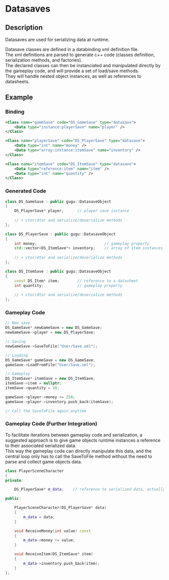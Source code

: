 # Datasaves

## Description

Datasaves are used for serializing data at runtime.  

Datasave classes are defined in a databinding xml definition file.  
The xml definitions are parsed to generate c++ code (classes definition, serialization methods, and factories).  
The declared classes can then be instanciated and manipulated directly by the gameplay code, and will provide a set of load/save methods.  
They will handle nested object instances, as well as references to datasheets.

## Example

### Binding

```xml
<Class name="gameSave" code="DS_GameSave" type="datasave">
    <Data type="instance:playerSave" name="player" />
</Class>

<Class name="playerSave" code="DS_PlayerSave" type="datasave">
    <Data type="int" name="money" />
    <Data type="array:instance:itemSave" name="inventory" />
</Class>

<Class name="itemSave" code="DS_ItemSave" type="datasave">
    <Data type="reference:item" name="item" />
    <Data type="int" name="quantity" />
</Class>
```

### Generated Code

```cpp
class DS_GameSave : public gugu::DatasaveObject
{
    DS_PlayerSave* player;      // player save instance
    
    // + ctor/dtor and serialize/deserialize methods
};

class DS_PlayerSave : public gugu::DatasaveObject
{
    int money;                              // gameplay property
    std::vector<DS_ItemSave*> inventory;    // array of item instances
    
    // + ctor/dtor and serialize/deserialize methods
};

class DS_ItemSave : public gugu::DatasaveObject
{
    const DS_Item* item;        // reference to a datasheet
    int quantity;               // gameplay property
    
    // + ctor/dtor and serialize/deserialize methods
};
```

### Gameplay Code

```cpp
// New save
DS_GameSave* newGameSave = new DS_GameSave;
newGameSave->player = new DS_PlayerSave;

// Saving
newGameSave->SaveToFile("User/Save.xml");

// Loading
DS_GameSave* gameSave = new DS_GameSave;
gameSave->LoadFromFile("User/Save.xml");

// Gameplay
DS_ItemSave* itemSave = new DS_ItemSave;
itemSave->item = nullptr;
itemSave->quantity = 10;

gameSave->player->money += 250;
gameSave->player->inventory.push_back(itemSave);

// Call the SaveToFile again anytime
```

### Gameplay Code (Further Integration)

To facilitate iterations between gameplay code and serialization, a suggested approach is to give game objects runtime instances a reference to their associated serialized data.  
This way the gameplay code can directly manipulate this data, and the central loop only has to call the SaveToFile method without the need to parse and collect game objects data.

```cpp
class PlayerSceneCharacter
{
private:

    DS_PlayerSave* m_data;    // reference to serialized data, actually owned by the game save

public:

    PlayerSceneCharacter(DS_PlayerSave* data)
    {
        m_data = data;
    }

    void ReceiveMoney(int value) const
    {
        m_data->money += value;
    }

    void ReceiveItem(DS_ItemSave* item)
    {
        m_data->inventory.push_back(item);
    }
};
```